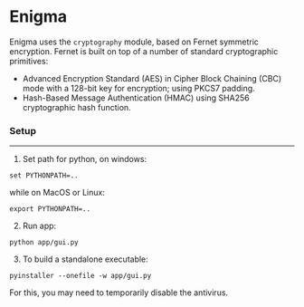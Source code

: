 # Enigma

Enigma uses the `cryptography` module, based on Fernet symmetric encryption. Fernet is built on top of a number of standard cryptographic primitives:

- Advanced Encryption Standard (AES) in Cipher Block Chaining (CBC) mode with a 128-bit key for encryption; using PKCS7 padding.
- Hash-Based Message Authentication (HMAC) using SHA256 cryptographic hash function.


### Setup
---------------------------------------------------

1. Set path for python, on windows:
```
set PYTHONPATH=..
```
while on MacOS or Linux:
```
export PYTHONPATH=..
```

2. Run app:

```
python app/gui.py
```

3. To build a standalone executable:

```
pyinstaller --onefile -w app/gui.py
```

For this, you may need to temporarily disable the antivirus.



